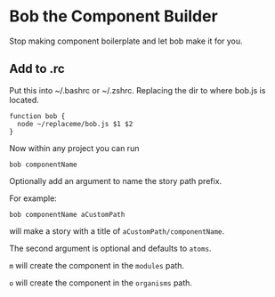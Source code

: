 # Bob the Component Builder

Stop making component boilerplate and let bob make it for you.

## Add to .rc

Put this into ~/.bashrc or ~/.zshrc. Replacing the dir to where bob.js is located.

```
function bob {
  node ~/replaceme/bob.js $1 $2
}
```

Now within any project you can run

```
bob componentName
```

Optionally add an argument to name the story path prefix.

For example:

```
bob componentName aCustomPath
```

will make a story with a title of `aCustomPath/componentName`.

The second argument is optional and defaults to `atoms`.

`m` will create the component in the `modules` path.

`o` will create the component in the `organisms` path.
